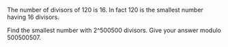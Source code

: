 The number of divisors of 120 is 16.
In fact 120 is the smallest number having 16 divisors.

Find the smallest number with 2^500500 divisors.
Give your answer modulo 500500507.